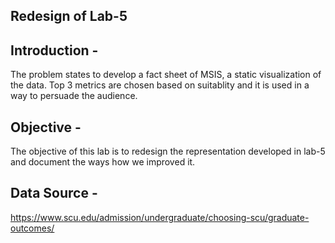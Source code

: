 
## Redesign of Lab-5

## Introduction -

The problem states to develop a fact sheet of MSIS, a static visualization of the data. Top 3 metrics are chosen based on suitablity and it is used in a way to persuade the audience.

## Objective -
The objective of this lab is to redesign the representation developed in lab-5 and document the ways how we improved it.

## Data Source -
https://www.scu.edu/admission/undergraduate/choosing-scu/graduate-outcomes/


